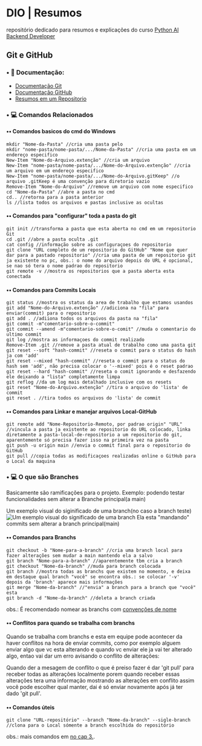 # DIO | Resumos
repositório dedicado para resumos e explicações do curso [Python AI Backend Developer](https://web.dio.me/track/coding-future-vivo-python-ai-backend-developer)

## Git e GitHub
### • 📝 Documentação:
- [Documentação Git](https://git-scm.com/doc)
- [Documentação GitHub](https://docs.github.com/)
- [Resumos em um Repositorio](https://github.com/elidianaandrade/dio-curso-git-github)
### • 💻 Comandos Relacionados
#### •• Comandos basicos do cmd do Windows
```
mkdir "Nome-da-Pasta" //cria uma pasta pelo
mkdir "nome-pasta/nome-pasta/.../Nome-da-Pasta" //cria uma pasta em um endereço especifico
New-Item "Nome-do-Arquivo.extenção" //cria um arquivo
New-Item "nome-pasta/nome-pasta/.../Nome-do-Arquivo.extenção" //cria um arquivo em um endereço especifico
New-Item "nome-pasta/nome-pasta/.../Nome-do-Arquivo.gitKeep" //o arquivo .gitKeep é uma convenção para diretorio vazio
Remove-Item "Nome-do-Arquivo" //remove um arquivo com nome especifico
cd "Nome-da-Pasta" //abre a pasta no cmd
cd.. //retorna para a pasta anterior
ls //lista todos os arquivos e pastas inclusive as ocultas
```
#### •• Comandos para "configurar" toda a pasta do git

```
git init //transforma a pasta que esta aberta no cmd em um repositorio Git
cd .git //abre a pasta oculta .git
cat config //informação sobre as configuraçoes do repositorio
git clone "URL completo de um repositorio do GitHub" "Nome que quer dar para a pastado repositorio" //cria uma pasta de um repositorio git ja existente no pc, obs.: o nome do arquivo depois do URL é opcional, se nao só tera o nome padrao do repositorio
git remote -v //mostra os repositorios que a pasta aberta esta conectada
```
#### •• Comandos para Commits Locais

```
git status //mostra os status da area de trabalho que estamos usandos
git add "Nome-do-Arquivo.extenção" //adiciona na "fila" para enviar(commit) para o repositorio
git add . //adiiona todos os arquivos da pasta na "fila"
git commit -m"comentario-sobre-o-commit"
git commit --amend -m"comentario-sobre-o-comit" //muda o comentario do ultimo commit
git log //mostra as informaçoes do commit realizado
Remove-Item .git //remove a pasta atual de trabalho como uma pasta git
git reset --soft "hash-commit" //reseta o commit para o status do hash ja com 'add' 
git reset --mixed "hash-commit" //reseta o commit para o status do hash sem 'add', não precisa colocar o '--mixed' pois é o reset padrao
git reset --hard "hash-commit" //reseta o comit ignorando e desfazendo ele deixando a "lista" completamente limpa
git reflog //da um log mais detalhado inclusive com os resets
git reset "Nome-do-Arquivo.extenção" //tira o arquivo do 'lista' de commit 
git reset . //tira todos os arquivos do 'lista' de commit
```
#### •• Comandos para Linkar e manejar arquivos Local-GitHub
```
git remote add "Nome-Repositorio-Remoto, por padrao origin" "URL" //vincula a pasta ja existente ao repositorio do URL colocado, linka diretamente a pasta-local-de-repositorio a um repositorio do git, aparentemente só precisa fazer isso na primeira vez na pasta
git push -u origin main //envia o commit final para o repositorio do GitHub
git pull //copia todas as modificaçoes realizadas online o GitHub para o Local da maquina
```
### • 💻 O que são Branches
Basicamente são ramificações para o projeto.
Exemplo: podendo testar funcionalidades sem alterar a Branche principal(a main)

Um exemplo visual do siginificado de uma branch(no caso a branch teste)
![Um exemplo visual do significado de uma branch](https://i.imgur.com/sLQJfIm.png)
Ela esta "mandando" commits sem alterar a branch principal(main)

#### •• Comandos para Branchs
```
git checkout -b "Nome-para-a-branch" //cria uma branch local para fazer alterações sem mudar a main mantendo ela a salvo
git branch "Nome-para-a-branch" //aparentemente tbm cria a branch
git checkout "Nome-da-branch" //muda para branch colocada
git branch //mostra todas as branchs que existem no momento, e deixa em destaque qual branch "você" se encontra obs.: se colocar '-v' depois da 'branch' aparece mais informações
git merge "Nome-da-branch" //"envia" a branch para a branch que "você" esta
git branch -d "Nome-da-branch" //deleta a branch criada
```
obs.: É recomendado nomear as branchs com [convenções de nome](https://gist.github.com/digitaljhelms/4287848)

#### •• Conflitos para quando se trabalha com branchs
Quando se trabalha com branchs e esta em equipe pode acontecer da haver conflitos na hora de enviar commits, como por exemplo alguem enviar algo que vc esta alterando e quando vc enviar ele ja vai ter alterado algo, entao vai dar um erro avisando o conflito de alterações:

Quando der a mesagem de conflito o que é preiso fazer é dar 'git pull' para receber todas as alterações localmente porem quando receber essas alterações tera uma informação mostrando as alterações em conflito assim você pode escolher qual manter, dai é só enviar novamente após já ter dado 'git pull'.
#### •• Comandos úteis
```
git clone "URL-repositório" --branch "Nome-da-branch" --sigle-branch //clona para o Local sómente a branch escolhida do repositório 
```
obs.: mais comandos em [no cap 3.](https://git-scm.com/book/en/v2).

